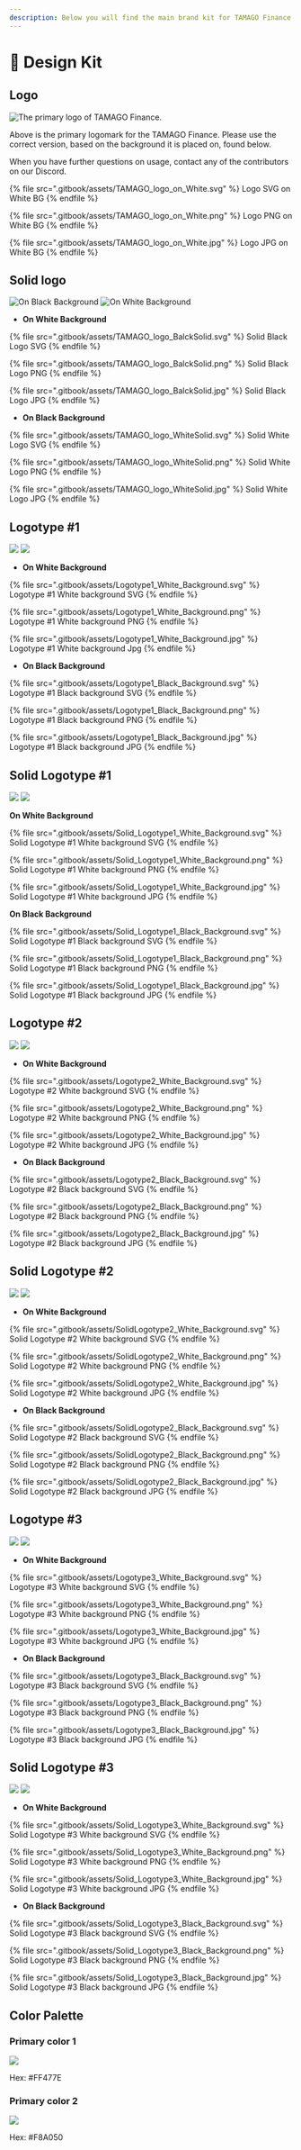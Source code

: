 ```yaml
---
description: Below you will find the main brand kit for TAMAGO Finance.
---
```


# 🍳 Design Kit

## Logo

![The primary logo of TAMAGO Finance.](.gitbook/assets/TAMAGO\_logo\_on\_White.svg)

Above is the primary logomark for the TAMAGO Finance. Please use the correct version, based on the background it is placed on, found below.&#x20;



When you have further questions on usage, contact any of the contributors on our Discord.

{% file src=".gitbook/assets/TAMAGO_logo_on_White.svg" %}
Logo SVG on White BG
{% endfile %}

{% file src=".gitbook/assets/TAMAGO_logo_on_White.png" %}
Logo PNG on White BG
{% endfile %}

{% file src=".gitbook/assets/TAMAGO_logo_on_White.jpg" %}
Logo JPG on White BG
{% endfile %}

## Solid logo

![On Black Background](.gitbook/assets/TAMAGO\_logo\_WhiteSolid.jpg) ![On White Background](.gitbook/assets/TAMAGO\_logo\_BalckSolid.jpg)

* **On White Background**

{% file src=".gitbook/assets/TAMAGO_logo_BalckSolid.svg" %}
Solid Black Logo SVG
{% endfile %}

{% file src=".gitbook/assets/TAMAGO_logo_BalckSolid.png" %}
Solid Black Logo PNG
{% endfile %}

{% file src=".gitbook/assets/TAMAGO_logo_BalckSolid.jpg" %}
Solid Black Logo JPG
{% endfile %}

* **On Black Background**



{% file src=".gitbook/assets/TAMAGO_logo_WhiteSolid.svg" %}
Solid White Logo SVG
{% endfile %}

{% file src=".gitbook/assets/TAMAGO_logo_WhiteSolid.png" %}
Solid White Logo PNG
{% endfile %}

{% file src=".gitbook/assets/TAMAGO_logo_WhiteSolid.jpg" %}
Solid White Logo JPG
{% endfile %}

## Logo**type #1**

![](.gitbook/assets/Logotype1\_Black\_Background.jpg) ![](.gitbook/assets/Logotype1\_White\_Background.jpg)

* **On White Background**

{% file src=".gitbook/assets/Logotype1_White_Background.svg" %}
Logotype #1 White background SVG
{% endfile %}

{% file src=".gitbook/assets/Logotype1_White_Background.png" %}
Logotype #1 White background PNG
{% endfile %}

{% file src=".gitbook/assets/Logotype1_White_Background.jpg" %}
Logotype #1 White background Jpg
{% endfile %}

* **On Black Background**

{% file src=".gitbook/assets/Logotype1_Black_Background.svg" %}
Logotype #1 Black background SVG
{% endfile %}

{% file src=".gitbook/assets/Logotype1_Black_Background.png" %}
Logotype #1 Black background PNG
{% endfile %}

{% file src=".gitbook/assets/Logotype1_Black_Background.jpg" %}
Logotype #1 Black background JPG
{% endfile %}

## Solid Logo**type #1**

![](.gitbook/assets/Solid\_Logotype1\_Black\_Background.jpg) ![](.gitbook/assets/Solid\_Logotype1\_White\_Background.jpg)

**On White Background**

{% file src=".gitbook/assets/Solid_Logotype1_White_Background.svg" %}
Solid Logotype #1 White background SVG
{% endfile %}

{% file src=".gitbook/assets/Solid_Logotype1_White_Background.png" %}
Solid Logotype #1 White background PNG
{% endfile %}

{% file src=".gitbook/assets/Solid_Logotype1_White_Background.jpg" %}
Solid Logotype #1 White background JPG
{% endfile %}

**On Black Background**

{% file src=".gitbook/assets/Solid_Logotype1_Black_Background.svg" %}
Solid Logotype #1 Black background SVG
{% endfile %}

{% file src=".gitbook/assets/Solid_Logotype1_Black_Background.png" %}
Solid Logotype #1 Black background PNG
{% endfile %}

{% file src=".gitbook/assets/Solid_Logotype1_Black_Background.jpg" %}
Solid Logotype #1 Black background JPG
{% endfile %}

## Logo**type #2**

![](.gitbook/assets/Logotype2\_Black\_Background.jpg) ![](.gitbook/assets/Logotype2\_White\_Background.jpg)

* **On White Background**

{% file src=".gitbook/assets/Logotype2_White_Background.svg" %}
Logotype #2 White background SVG
{% endfile %}

{% file src=".gitbook/assets/Logotype2_White_Background.png" %}
Logotype #2 White background PNG
{% endfile %}

{% file src=".gitbook/assets/Logotype2_White_Background.jpg" %}
Logotype #2 White background JPG
{% endfile %}

* **On Black Background**

{% file src=".gitbook/assets/Logotype2_Black_Background.svg" %}
Logotype #2 Black background SVG
{% endfile %}

{% file src=".gitbook/assets/Logotype2_Black_Background.png" %}
Logotype #2 Black background PNG
{% endfile %}

{% file src=".gitbook/assets/Logotype2_Black_Background.jpg" %}
Logotype #2 Black background JPG
{% endfile %}

## Solid Logo**type #2**

![](.gitbook/assets/SolidLogotype2\_Black\_Background.jpg) ![](.gitbook/assets/SolidLogotype2\_White\_Background.jpg)

* **On White Background**

{% file src=".gitbook/assets/SolidLogotype2_White_Background.svg" %}
Solid Logotype #2 White background SVG
{% endfile %}

{% file src=".gitbook/assets/SolidLogotype2_White_Background.png" %}
Solid Logotype #2 White background PNG
{% endfile %}

{% file src=".gitbook/assets/SolidLogotype2_White_Background.jpg" %}
Solid Logotype #2 White background JPG
{% endfile %}

* **On Black Background**

{% file src=".gitbook/assets/SolidLogotype2_Black_Background.svg" %}
Solid Logotype #2 Black background SVG
{% endfile %}

{% file src=".gitbook/assets/SolidLogotype2_Black_Background.png" %}
Solid Logotype #2 Black background PNG
{% endfile %}

{% file src=".gitbook/assets/SolidLogotype2_Black_Background.jpg" %}
Solid Logotype #2 Black background JPG
{% endfile %}

## Logo**type #3**

![](.gitbook/assets/Logotype3\_Black\_Background.jpg) ![](.gitbook/assets/Logotype3\_White\_Background.jpg)

* **On White Background**

{% file src=".gitbook/assets/Logotype3_White_Background.svg" %}
Logotype #3 White background SVG
{% endfile %}

{% file src=".gitbook/assets/Logotype3_White_Background.png" %}
Logotype #3 White background PNG
{% endfile %}

{% file src=".gitbook/assets/Logotype3_White_Background.jpg" %}
Logotype #3 White background JPG
{% endfile %}

* **On Black Background**

{% file src=".gitbook/assets/Logotype3_Black_Background.svg" %}
Logotype #3 Black background SVG
{% endfile %}

{% file src=".gitbook/assets/Logotype3_Black_Background.png" %}
Logotype #3 Black background PNG
{% endfile %}

{% file src=".gitbook/assets/Logotype3_Black_Background.jpg" %}
Logotype #3 Black background JPG
{% endfile %}

## Solid Logo**type #3**

![](.gitbook/assets/Solid\_Logotype3\_Black\_Background.jpg) ![](.gitbook/assets/Solid\_Logotype3\_White\_Background.jpg)

* **On White Background**

{% file src=".gitbook/assets/Solid_Logotype3_White_Background.svg" %}
Solid Logotype #3 White background SVG
{% endfile %}

{% file src=".gitbook/assets/Solid_Logotype3_White_Background.png" %}
Solid Logotype #3 White background PNG
{% endfile %}

{% file src=".gitbook/assets/Solid_Logotype3_White_Background.jpg" %}
Solid Logotype #3 White background JPG
{% endfile %}

* **On Black Background**

{% file src=".gitbook/assets/Solid_Logotype3_Black_Background.svg" %}
Solid Logotype #3 Black background SVG
{% endfile %}

{% file src=".gitbook/assets/Solid_Logotype3_Black_Background.png" %}
Solid Logotype #3 Black background PNG
{% endfile %}

{% file src=".gitbook/assets/Solid_Logotype3_Black_Background.jpg" %}
Solid Logotype #3 Black background JPG
{% endfile %}

## **Color Palette**

### **Primary color 1**

![](.gitbook/assets/Pink.png)

Hex: #FF477E

### **Primary color 2**

![](.gitbook/assets/Orange.png)

Hex: #F8A050
